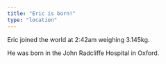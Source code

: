 ```yaml
---
title: "Eric is born!"
type: "location"
---
```


Eric joined the world at 2:42am weighing 3.145kg.

He was born in the John Radcliffe Hospital in Oxford.